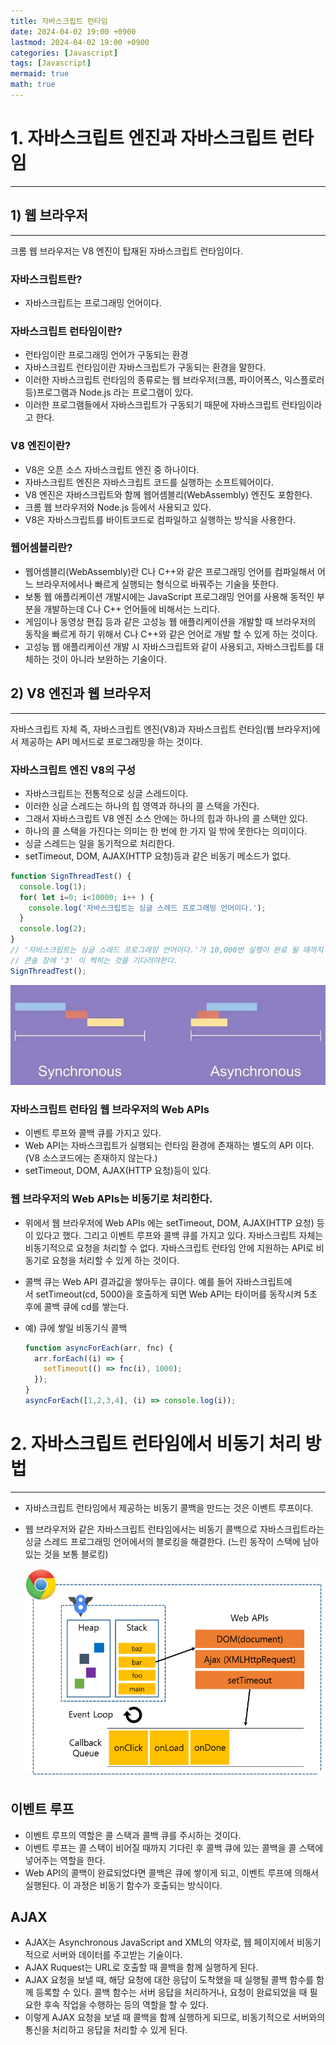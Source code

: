```yaml
---
title: 자바스크립트 런타임
date: 2024-04-02 19:00 +0900
lastmod: 2024-04-02 19:00 +0900
categories: [Javascript]
tags: [Javascript]
mermaid: true
math: true
---
```


# 1. 자바스크립트 엔진과 자바스크립트 런타임

---

## 1) 웹 브라우저

---

크롬 웹 브라우저는 V8 엔진이 탑재된 자바스크립트 런타임이다.

### 자바스크립트란?
- 자바스크립트는 프로그래밍 언어이다.

### 자바스크립트 런타임이란?
- 런타임이란 프로그래밍 언어가 구동되는 환경
- 자바스크립트 런타임이란 자바스크립트가 구동되는 환경을 말한다.
- 이러한 자바스크립트 런타임의 종류로는 웹 브라우저(크롬, 파이어폭스, 익스플로러 등)프로그램과 Node.js 라는 프로그램이 있다.
- 이러한 프로그램들에서 자바스크립트가 구동되기 때문에 자바스크립트 런타임이라고 한다.

### V8 엔진이란?
- V8은 오픈 소스 자바스크립트 엔진 중 하나이다.
- 자바스크립트 엔진은 자바스크립트 코드를 실행하는 소프트웨어이다.
- V8 엔진은 자바스크립트와 함께 웹어셈블리(WebAssembly) 엔진도 포함한다.
- 크롬 웹 브라우저와 Node.js 등에서 사용되고 있다.
- V8은 자바스크립트를 바이트코드로 컴파일하고 실행하는 방식을 사용한다.

### 웹어셈블리란?
- 웹어셈블리(WebAssembly)란 C나 C++와 같은 프로그래밍 언어를 컴파일해서 어느 브라우저에서나 빠르게 실행되는 형식으로 바꿔주는 기술을 뜻한다.
- 보통 웹 애플리케이션 개발시에는 JavaScript 프로그래밍 언어를 사용해 동적인 부분을 개발하는데 C나 C++ 언어들에 비해서는 느리다.
- 게임이나 동영상 편집 등과 같은 고성능 웹 애플리케이션을 개발할 때 브라우저의 동작을 빠르게 하기 위해서 C나 C++와 같은 언어로 개발 할 수 있게 하는 것이다.
- 고성능 웹 애플리케이션 개발 시 자바스크립트와 같이 사용되고, 자바스크립트를 대체하는 것이 아니라 보완하는 기술이다.

## 2) V8 엔진과 웹 브라우저

---

자바스크립트 자체 즉, 자바스크립트 엔진(V8)과 자바스크립트 런타임(웹 브라우저)에서 제공하는 API 메서드로 프로그래밍을 하는 것이다.

### 자바스크립트 엔진 V8의 구성
- 자바스크립트는 전통적으로 싱글 스레드이다.
- 이러한 싱글 스레드는 하나의 힙 영역과 하나의 콜 스택을 가진다.
- 그래서 자바스크립트 V8 엔진 소스 안에는 하나의 힙과 하나의 콜 스택만 있다.
- 하나의 콜 스택을 가진다는 의미는 한 번에 한 가지 일 밖에 못한다는 의미이다.
- 싱글 스레드는 일을 동기적으로 처리한다.
- setTimeout, DOM, AJAX(HTTP 요청)등과 같은 비동기 메소드가 없다.

```jsx
function SignThreadTest() {
  console.log(1);
  for( let i=0; i<10000; i++ ) {
    console.log('자바스크립트는 싱글 스레드 프로그래밍 언어이다.');
  }
  console.log(2);
}
// '자바스크립트는 싱글 스레드 프로그래밍 언어이다.'가 10,000번 실행이 완료 될 때까지
// 콘솔 창에 '3' 이 찍히는 것을 기다려야한다.
SignThreadTest();
```

![Untitled](/assets/img/2024-04-02-post240402/Untitled.png)


### 자바스크립트 런타임 웹 브라우저의 Web APIs
- 이벤트 루프와 콜백 큐를 가지고 있다.
- Web API는 자바스크립트가 실행되는 런타임 환경에 존재하는 별도의 API 이다. (V8 소스코드에는 존재하지 않는다.)
- setTimeout, DOM, AJAX(HTTP 요청)등이 있다.

### 웹 브라우저의 Web APIs는 비동기로 처리한다.
- 위에서 웹 브라우저에 Web APIs 에는 setTimeout, DOM, AJAX(HTTP 요청) 등이 있다고 했다. 그리고 이벤트 루프와 콜백 큐를 가지고 있다. 자바스크립트 자체는 비동기적으로 요청을 처리할 수 없다. 자바스크립트 런타임 안에 지원하는 API로 비동기로 요청을 처리할 수 있게 하는 것이다.
- 콜백 큐는 Web API 결과값을 쌓아두는 큐이다. 예를 들어 자바스크립트에서 setTimeout(cd, 5000)을 호출하게 되면 Web API는 타이머를 동작시켜 5초 후에 콜백 큐에 cd를 쌓는다.
- 예) 큐에 쌓일 비동기식 콜백

  ```jsx
  function asyncForEach(arr, fnc) {
    arr.forEach((i) => {
      setTimeout(() => fnc(i), 1000);
    });
  }
  asyncForEach([1,2,3,4], (i) => console.log(i));
  ```


# 2. 자바스크립트 런타임에서 비동기 처리 방법

---

- 자바스크립트 런타임에서 제공하는 비동기 콜백을 만드는 것은 이벤트 루프이다.
- 웹 브라우저와 같은 자바스크립트 런타임에서는 비동기 콜백으로 자바스크립트라는 싱글 스레드 프로그래밍 언어에서의 블로킹을 해결한다. (느린 동작이 스택에 남아 있는 것을 보통 블로킹)

    ![Untitled](/assets/img/2024-04-02-post240402/Untitled%201.png)

## 이벤트 루프
- 이벤트 루프의 역할은 콜 스택과 콜백 큐를 주시하는 것이다.
- 이벤트 루프는 콜 스택이 비어질 때까지 기다린 후 콜백 큐에 있는 콜백을 콜 스택에 넣어주는 역할을 한다.
- Web API의 콜백이 완료되었다면 콜백은 큐에 쌓이게 되고, 이벤트 루프에 의해서 실행된다. 이 과정은 비동기 함수가 호출되는 방식이다.

## AJAX
- AJAX는 Asynchronous JavaScript and XML의 약자로, 웹 페이지에서 비동기적으로 서버와 데이터를 주고받는 기술이다.
- AJAX Ruquest는 URL로 호출할 때 콜백을 함께 실행하게 된다.
- AJAX 요청을 보낼 때, 해당 요청에 대한 응답이 도착했을 때 실행될 콜백 함수를 함께 등록할 수 있다. 콜백 함수는 서버 응답을 처리하거나, 요청이 완료되었을 때 필요한 후속 작업을 수행하는 등의 역할을 할 수 있다.
- 이렇게 AJAX 요청을 보낼 때 콜백을 함께 실행하게 되므로, 비동기적으로 서버와의 통신을 처리하고 응답을 처리할 수 있게 된다.

